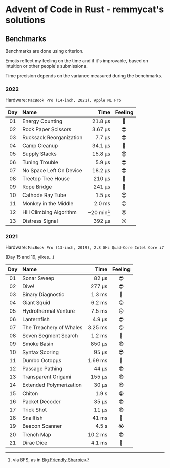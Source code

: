 # Advent of Code in Rust - remmycat's solutions

## Benchmarks

Benchmarks are done using criterion.

Emojis reflect my feeling on the time and if it's improvable, based on intuition or other people's submissions.

Time precision depends on the variance measured during the benchmarks.

### 2022

Hardware: `MacBook Pro (14-inch, 2021), Apple M1 Pro`

| Day | Name                    |          Time | Feeling |
| :-: | :---------------------- | ------------: | :-----: |
| 01  | Energy Counting         |       21.8 μs |   🙂    |
| 02  | Rock Paper Scissors     |       3.67 μs |   😎    |
| 03  | Rucksack Reorganization |        7.7 μs |   😎    |
| 04  | Camp Cleanup            |       34.1 μs |   🙂    |
| 05  | Supply Stacks           |       15.8 μs |   😎    |
| 06  | Tuning Trouble          |        5.9 μs |   😎    |
| 07  | No Space Left On Device |       18.2 μs |   😎    |
| 08  | Treetop Tree House      |        210 μs |   🤔    |
| 09  | Rope Bridge             |        241 μs |   🙂    |
| 10  | Cathode Ray Tube        |        1.5 μs |   😎    |
| 11  | Monkey in the Middle    |        2.0 ms |   😕    |
| 12  | Hill Climbing Algorithm | ~20 min[^bfs] |   😛    |
| 13  | Distress Signal         |        392 μs |   😕    |

[^bfs]: via BFS, as in [Big Friendly Sharpie](/2022/days/12-hill-climbing-algorithm/nope.jpg)

### 2021

Hardware: `MacBook Pro (13-inch, 2019), 2.8 GHz Quad-Core Intel Core i7`

(Day 15 and 19, yikes…)

| Day | Name                    |    Time | Feeling |
| :-: | :---------------------- | ------: | :-----: |
| 01  | Sonar Sweep             |   82 μs |   😎    |
| 02  | Dive!                   |  277 μs |   😎    |
| 03  | Binary Diagnostic       |  1.3 ms |   🤨    |
| 04  | Giant Squid             |  6.2 ms |   😖    |
| 05  | Hydrothermal Venture    |  7.5 ms |   😖    |
| 06  | Lanternfish             |  4.9 μs |   😎    |
| 07  | The Treachery of Whales | 3.25 ms |   😖    |
| 08  | Seven Segment Search    |  1.2 ms |   🤨    |
| 09  | Smoke Basin             |  850 μs |   😎    |
| 10  | Syntax Scoring          |   95 μs |   😎    |
| 11  | Dumbo Octopμs           | 1.69 ms |   🤨    |
| 12  | Passage Pathing         |   44 μs |   😎    |
| 13  | Transparent Origami     |  155 μs |   😎    |
| 14  | Extended Polymerization |   30 μs |   😎    |
| 15  | Chiton                  |   1.9 s |   😭    |
| 16  | Packet Decoder          |   35 μs |   😎    |
| 17  | Trick Shot              |   11 μs |   😎    |
| 18  | Snailfish               |   41 ms |   🤨    |
| 19  | Beacon Scanner          |   4.5 s |   😭    |
| 20  | Trench Map              | 10.2 ms |   😎    |
| 21  | Dirac Dice              |  4.1 ms |   🤨    |
